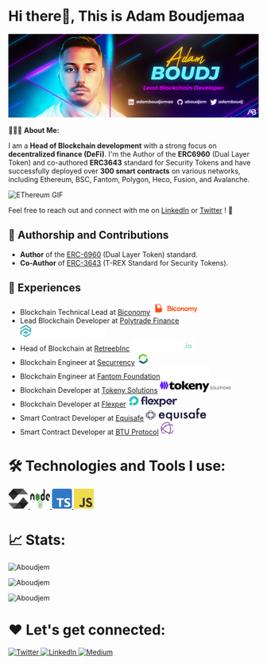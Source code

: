 # Hi there👋, This is Adam Boudjemaa

<img alt="Adam Boudj" src="./src/banner-blockchain.png">

👨🏻‍💻 **About Me:**

I am a **Head of Blockchain development** with a strong focus on **decentralized finance (DeFi)**. I'm the Author of the **ERC6960** (Dual Layer Token) and co-authored **ERC3643** standard for Security Tokens and have successfully deployed over **300 smart contracts** on various networks, including Ethereum, BSC, Fantom, Polygon, Heco, Fusion, and Avalanche.


<img src="./src/eth-gif.gif" alt="EThereum GIF" width="200">

Feel free to reach out and connect with me on [LinkedIn](https://www.linkedin.com/in/adam-boudjemaa) or [Twitter](https://twitter.com/AdamBoudj) ! 🔗

## 📘 Authorship and Contributions

- **Author** of the [ERC-6960](https://eips.ethereum.org/EIPS/eip-6960) (Dual Layer Token) standard.
- **Co-Author** of [ERC-3643](https://eips.ethereum.org/EIPS/eip-3643) (T-REX Standard for Security Tokens).

## 💼 Experiences

- Blockchain Technical Lead at [Biconomy](https://github.com/bcnmy) <img alt="Biconomy Blockchain Infrastructure" height="25px" src="./src/logo-biconomy.png"/>
- Lead Blockchain Developer at [Polytrade Finance](https://github.com/polytrade-finance) <img alt="Polytrade Finance DeFi Platform" height="25px" src="./src/logo-polytrade.svg"/>
- Head of Blockchain at [RetreebInc](https://github.com/RetreebInc) <img alt="Retreeb Payment Solutions" height="25px" src="./src/logo-retreeb.png"/>
- Blockchain Engineer at [Securrency](https://securrency.com/) <img alt="Securrency Regulatory Technology" height="25px" src="./src/logo-securrency.svg"/>
- Blockchain Engineer at [Fantom Foundation](https://fantom.foundation/) <img alt="Fantom Foundation Blockchain Technology" height="25px" src="./src/logo-fantom.svg"/>
- Blockchain Developer at [Tokeny Solutions](https://tokeny.com/) <img alt="Tokeny Solutions Tokenization Services" height="25px" src="./src/logo-tokeny.png"/>
- Blockchain Developer at [Flexper](https://www.flexper.fr/) <img alt="Flexper Blockchain Development" height="25px" src="./src/flexper.png"/>
- Smart Contract Developer at [Equisafe](https://www.equisafe.io/) <img alt="Equisafe Investment Platform" height="25px" src="./src/equisafe.png"/>
- Smart Contract Developer at [BTU Protocol](https://btu-protocol.com/) <img alt="BTU Protocol Booking System" height="25px" src="./src/btuprotocol.svg"/>

# 🛠️ Technologies and Tools I use:

<p align="left">
<a href="https://docs.soliditylang.org/en/v0.8.18/"> <img src="./src/solidity-logo.png" alt="solidity" width="40" height="40"/> </a>
<a href="https://nodejs.org" target="_blank"> <img src="./src/nodejs-logo.png" alt="nodejs" width="40" height="40"/> </a>
<a href="https://www.typescriptlang.org/" target="_blank"> <img src="./src/typescript-logo.png" alt="typescript" width="40" height="40"/> </a>
<a href="https://developer.mozilla.org/en-US/docs/Web/JavaScript" target="_blank"> <img src="./src/javascript-logo.png" alt="javascript" width="40" height="40"/> </a>
</p>

# 📈 Stats:

<p><img src="https://github-readme-stats.vercel.app/api?username=Aboudjem&theme=neon&hide_border=true&show_icons=true&locale=en" alt="Aboudjem" /></p>

<p><img width="50%" height="40%" src="https://github-readme-stats.vercel.app/api/top-langs?username=Aboudjem&theme=neon&hide_border=true&show_icons=true&locale=en&layout=compact" alt="Aboudjem" /></p>

<p><img width="50%" src="https://github-readme-streak-stats.herokuapp.com/?user=Aboudjem&theme=neon&hide_border=true" alt="Aboudjem" /></p>

# ❤️ Let's get connected:

<p align="left">
    <a href="https://twitter.com/AdamBoudj" target="_blank">
        <img alt="Twitter" src="https://img.shields.io/badge/Twitter-1DA1F2?style=for-the-badge&logo=twitter&logoColor=white"/> 
    </a>  
    <a href="https://www.linkedin.com/in/adam-boudjemaa" target="_blank">
        <img alt="LinkedIn" src="https://img.shields.io/badge/LinkedIn-0077B5?style=for-the-badge&logo=linkedin&logoColor=white"/> 
    </a>  
    <a href="https://adamboudj.medium.com/" target="_blank">
        <img alt="Medium" src="https://img.shields.io/badge/Medium-12100E?style=for-the-badge&logo=medium&logoColor=white"/> 
    </a>  
</p>
